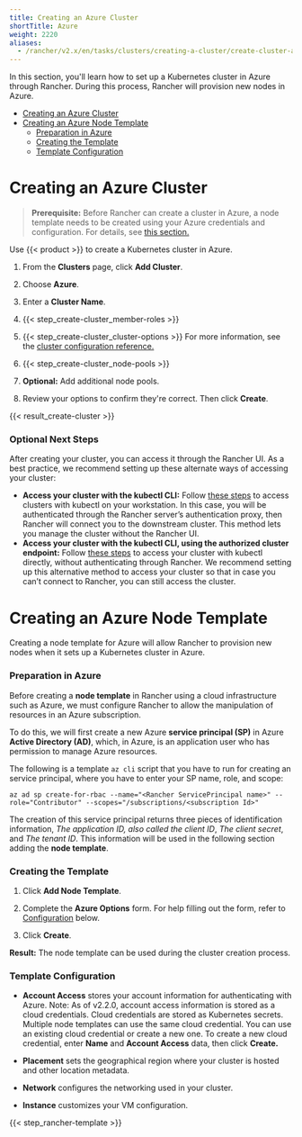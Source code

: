 ```yaml
---
title: Creating an Azure Cluster
shortTitle: Azure
weight: 2220
aliases:
  - /rancher/v2.x/en/tasks/clusters/creating-a-cluster/create-cluster-azure/
---
```


In this section, you'll learn how to set up a Kubernetes cluster in Azure through Rancher. During this process, Rancher will provision new nodes in Azure.

- [Creating an Azure Cluster](#creating-an-azure-cluster)
- [Creating an Azure Node Template](#creating-an-azure-node-template)
  - [Preparation in Azure](#preparation-in-azure)
  - [Creating the Template](#creating-the-template)
  - [Template Configuration](#template-configuration)

# Creating an Azure Cluster

> **Prerequisite:** Before Rancher can create a cluster in Azure, a node template needs to be created using your Azure credentials and configuration. For details, see [this section.](#creating-an-azure-node-template)

Use {{< product >}} to create a Kubernetes cluster in Azure.

1. From the **Clusters** page, click **Add Cluster**.

2. Choose **Azure**.

3. Enter a **Cluster Name**.

4. {{< step_create-cluster_member-roles >}}

5. {{< step_create-cluster_cluster-options >}} For more information, see the [cluster configuration reference.](../../options)

6. {{< step_create-cluster_node-pools >}}

7. **Optional:** Add additional node pools.

8. Review your options to confirm they're correct. Then click **Create**.

{{< result_create-cluster >}}

### Optional Next Steps

After creating your cluster, you can access it through the Rancher UI. As a best practice, we recommend setting up these alternate ways of accessing your cluster:

- **Access your cluster with the kubectl CLI:** Follow [these steps]({{<baseurl>}}/rancher/v2.x/en/cluster-admin/cluster-access/kubectl/#accessing-clusters-with-kubectl-on-your-workstation) to access clusters with kubectl on your workstation. In this case, you will be authenticated through the Rancher server’s authentication proxy, then Rancher will connect you to the downstream cluster. This method lets you manage the cluster without the Rancher UI.
- **Access your cluster with the kubectl CLI, using the authorized cluster endpoint:** Follow [these steps]({{<baseurl>}}/rancher/v2.x/en/cluster-admin/cluster-access/kubectl/#authenticating-directly-with-a-downstream-cluster) to access your cluster with kubectl directly, without authenticating through Rancher. We recommend setting up this alternative method to access your cluster so that in case you can’t connect to Rancher, you can still access the cluster.

# Creating an Azure Node Template

Creating a node template for Azure will allow Rancher to provision new nodes when it sets up a Kubernetes cluster in Azure.

### Preparation in Azure
  
Before creating a **node template** in Rancher using a cloud infrastructure such as Azure, we must configure Rancher to allow the manipulation of resources in an Azure subscription.

To do this, we will first create a new Azure **service principal (SP)** in Azure **Active Directory (AD)**, which, in Azure, is an application user who has permission to manage Azure resources.

The following is a template `az cli` script that you have to run for creating an service principal, where you have to enter your SP name, role, and scope:
  
```
az ad sp create-for-rbac --name="<Rancher ServicePrincipal name>" --role="Contributor" --scopes="/subscriptions/<subscription Id>"
```
  
The creation of this service principal returns three pieces of identification information, *The application ID, also called the client ID*, *The client secret*, and *The tenant ID*. This information will be used in the following section adding the **node template**.

### Creating the Template

1.	Click **Add Node Template**.

1.	Complete the **Azure Options** form. For help filling out the form, refer to [Configuration](#azure-node-template-configuration) below.

1. Click **Create**.

**Result:** The node template can be used during the cluster creation process.


### Template Configuration

- **Account Access** stores your account information for authenticating with Azure. Note: As of v2.2.0, account access information is stored as a cloud credentials. Cloud credentials are stored as Kubernetes secrets. Multiple node templates can use the same cloud credential. You can use an existing cloud credential or create a new one. To create a new cloud credential, enter **Name** and **Account Access** data, then click **Create.**

- **Placement** sets the geographical region where your cluster is hosted and other location metadata.

- **Network** configures the networking used in your cluster.

- **Instance** customizes your VM configuration.

{{< step_rancher-template >}}


